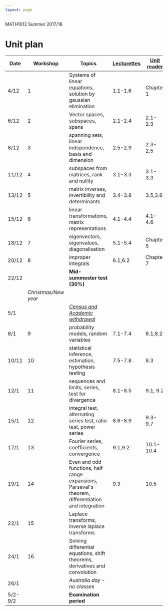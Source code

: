 ```yaml
---
layout: page
---
```


[census]:https://ipoint.uwa.edu.au/app/answers/detail/a_id/187/related/1
[Lecturettes]:MATH1012_lectures.html
[Unit reader]:https://lms.uwa.edu.au/bbcswebdav/courses/MATH1012_TS-SUMM-B_2018/notes/MATH1012_Reader.pdf

MATH1012 Summer 2017/18 
# Unit plan

Date | Workshop | Topics | [Lecturettes] | [Unit reader]
--- | --- | --- |--- |--- 
4/12|1| Systems of linear equations, solution by gaussian elimination|1.1-1.6| Chapter 1|
6/12|2| Vector spaces, subspaces, spans|2.1-2.4| 2.1-2.3
8/12|3| spanning sets, linear independence, basis and dimension | 2.5-2.9| 2.3-2.5
11/12|4| subspaces from matrices, rank and nullity|3.1-3.3|3.1-3.3
13/12|5| matrix inverses, invertibility and determinants| 3.4-3.8| 3.5,3.6
15/12|6| linear transformations, matrix representations|4.1-4.4|4.1-4.6
18/12|7| eigenvectors, eigenvalues, diagonalisation|5.1-5.4|Chapter 5
20/12|8| improper integrals|6.1,6.2| Chapter 7
22/12|| **Mid-summester test (30%)**
 || _Christmas/New year_|
5/1||[*Census and Academic withdrawal*][census]
8/1|9| probability models, random variables| 7.1-7.4| 8.1,8.2
10/11|10| statistical inference, estimation, hypothesis testing|7.5-7.8| 8.3
12/1|11| sequences and limits, series, test for divergence |8.1-8.5 |9.1, 9.2
15/1|12| integral test, alternating series test, ratio test, power series |8.6-8.9| 9.3-9.7
17/1|13| Fourier series, coefficients, convergence|9.1,9.2|10.1-10.4
19/1|14| Even and odd functions, half range expansions, Parseval's theorem, differentiation and integration | 9.3|10.5
22/1|15| Laplace transforms, inverse laplace transforms
24/1|16| Solving differential equations, shift theorems, derivatives and convolution
26/1|| *Australia day - no classes*
5/2-9/2||**Examination period**


